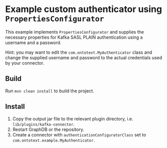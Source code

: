 # Example custom authenticator using `PropertiesConfigurator`

This example implements `PropertiesConfigurator` and supplies the necessary properties for Kafka SASL PLAIN authentication using a username and a password.

Hint: you may want to edit the `com.ontotext.MyAuthenticator` class and change the supplied username and password to the actual credentials used by your connector.

## Build

Run `mvn clean install` to build the project.

## Install

1. Copy the output jar file to the relevant plugin directory, i.e. `lib/plugins/kafka-connector`.
2. Restart GraphDB or the repository.
3. Create a connector with `authenticationConfiguratorClass` set to `com.ontotext.example.MyAuthenticator`.

